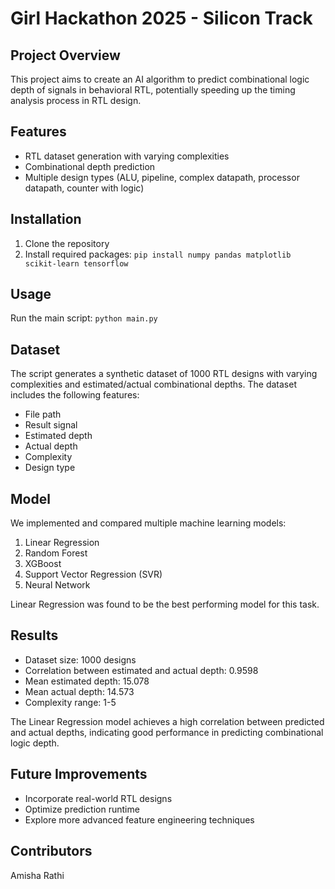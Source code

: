 # Girl Hackathon 2025 - Silicon Track

## Project Overview
This project aims to create an AI algorithm to predict combinational logic depth of signals in behavioral RTL, potentially speeding up the timing analysis process in RTL design.

## Features
- RTL dataset generation with varying complexities
- Combinational depth prediction
- Multiple design types (ALU, pipeline, complex datapath, processor datapath, counter with logic)

## Installation
1. Clone the repository
2. Install required packages: `pip install numpy pandas matplotlib scikit-learn tensorflow`

## Usage
Run the main script: `python main.py`

## Dataset
The script generates a synthetic dataset of 1000 RTL designs with varying complexities and estimated/actual combinational depths. The dataset includes the following features:
- File path
- Result signal
- Estimated depth
- Actual depth
- Complexity
- Design type

## Model
We implemented and compared multiple machine learning models:
1. Linear Regression
2. Random Forest
3. XGBoost
4. Support Vector Regression (SVR)
5. Neural Network

Linear Regression was found to be the best performing model for this task.

## Results
- Dataset size: 1000 designs
- Correlation between estimated and actual depth: 0.9598
- Mean estimated depth: 15.078
- Mean actual depth: 14.573
- Complexity range: 1-5

The Linear Regression model achieves a high correlation between predicted and actual depths, indicating good performance in predicting combinational logic depth.

## Future Improvements
- Incorporate real-world RTL designs
- Optimize prediction runtime
- Explore more advanced feature engineering techniques

## Contributors
Amisha Rathi
